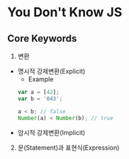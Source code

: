 # You Don't Know JS

## Core Keywords
1. 변환
- 명시적 강제변환(Explicit)
	- Example
	```javascript
	var a = [42];
	var b = '043';

	a < b; // false
	Number(a) < Number(b); // true
	```
- 암시적 강제변환(Implicit)

2. 문(Statement)과 표현식(Expression)
